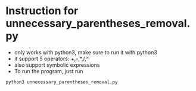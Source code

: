 # Instruction for unnecessary_parentheses_removal.py

* only works with python3, make sure to run it with python3
* it support 5 operators:  +,-,*,/,^
* also support symbolic expressions
* To run the program, just run 

``` python3 unnecessary_parentheses_removal.py ```

